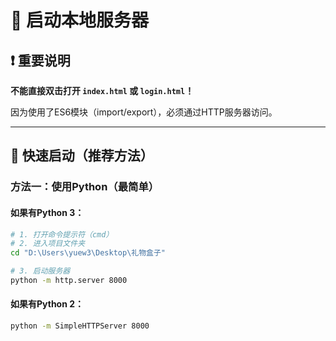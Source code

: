 # 🚀 启动本地服务器

## ❗ 重要说明

**不能直接双击打开 `index.html` 或 `login.html`！**

因为使用了ES6模块（import/export），必须通过HTTP服务器访问。

---

## 🎯 快速启动（推荐方法）

### 方法一：使用Python（最简单）

#### 如果有Python 3：
```bash
# 1. 打开命令提示符（cmd）
# 2. 进入项目文件夹
cd "D:\Users\yuew3\Desktop\礼物盒子"

# 3. 启动服务器
python -m http.server 8000
```

#### 如果有Python 2：
```bash
python -m SimpleHTTPServer 8000

